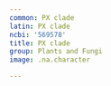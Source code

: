 ```yaml
---
common: PX clade
latin: PX clade
ncbi: '569578'
title: PX clade
group: Plants and Fungi
image: .na.character

---
```

